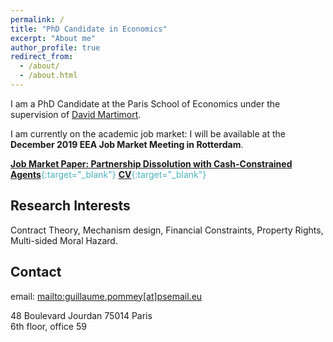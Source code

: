 ```yaml
---
permalink: /
title: "PhD Candidate in Economics"
excerpt: "About me"
author_profile: true
redirect_from: 
  - /about/
  - /about.html
---
```


I am a PhD Candidate at the Paris School of Economics under the supervision of [David Martimort](https://sites.google.com/site/martimortdavid/).

I am currently on the academic job market: I will be available at the **December 2019 EEA Job Market Meeting in Rotterdam**.

<span style="color:#4CB1BD;">[**Job Market Paper: Partnership Dissolution with Cash-Constrained Agents**](../files/JMP_Pommey_Permanent.pdf){:target="_blank"}</span>
<span style="color:#4CB1BD;">[**CV**](../files/CV_Pommey_Permanent.pdf){:target="_blank"}</span>

Research Interests
------------------

Contract Theory, Mechanism design, Financial Constraints, Property Rights, Multi-sided Moral Hazard.

Contact
-----------------

email: <mailto:guillaume.pommey[at]psemail.eu> 

48 Boulevard Jourdan 75014 Paris <br/>
6th floor, office 59



